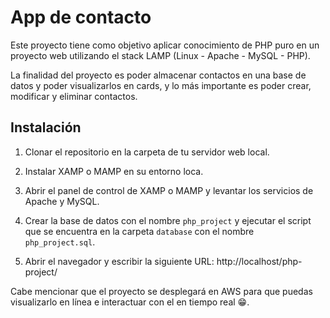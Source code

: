 # App de contacto

Este proyecto tiene como objetivo aplicar conocimiento de PHP puro en un proyecto web utilizando el stack LAMP (Linux - Apache - MySQL - PHP).

La finalidad del proyecto es poder almacenar contactos en una base de datos y poder visualizarlos en cards, y lo más importante es poder crear, modificar y eliminar contactos.

## Instalación
1. Clonar el repositorio en la carpeta de tu servidor web local.

2. Instalar XAMP o MAMP en su entorno loca.

3. Abrir el panel de control de XAMP o MAMP y levantar los servicios de Apache y MySQL.

4. Crear la base de datos con el nombre `php_project` y ejecutar el script que se encuentra en la carpeta `database` con el nombre `php_project.sql`.

5. Abrir el navegador y escribir la siguiente URL: http://localhost/php-project/


Cabe mencionar que el proyecto se desplegará en AWS para que puedas visualizarlo en línea e interactuar con el en tiempo real 😁.



